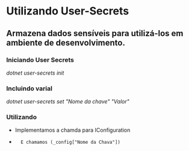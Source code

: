 # Utilizando User-Secrets
## Armazena dados sensíveis para utilizá-los em ambiente de desenvolvimento.

### Iniciando User Secrets
*dotnet user-secrets init*

### Incluindo varial
*dotnet user-secrets set "Nome da chave" "Valor"*

### Utilizando 
- Implementamos a chamda para IConfiguration 
-		E chamamos (_config["Nome da Chava"])